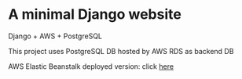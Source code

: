 # A minimal Django website
Django + AWS + PostgreSQL

This project uses PostgreSQL DB hosted by AWS RDS as backend DB

AWS Elastic Beanstalk deployed version: click [here][link]



[link]: http://my-env.eba-e7eetn7u.us-east-2.elasticbeanstalk.com
